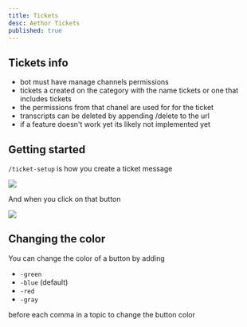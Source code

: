 ```yaml
---
title: Tickets
desc: Aethor Tickets
published: true
---
```


## Tickets info

- bot must have manage channels permissions
- tickets a created on the category with the name tickets or one that includes tickets
- the permissions from that chanel are used for for the ticket
- transcripts can be deleted by appending /delete to the url
- if a feature doesn't work yet its likely not implemented yet

## Getting started

`/ticket-setup` is how you create a ticket message

![](/assets/ticket-command.png)

And when you click on that button

![](/assets/ticket-view.png)

## Changing the color

You can change the color of a button by adding

- `-green`
- `-blue` (default)
- `-red`
- `-gray`

before each comma in a topic to change the button color
